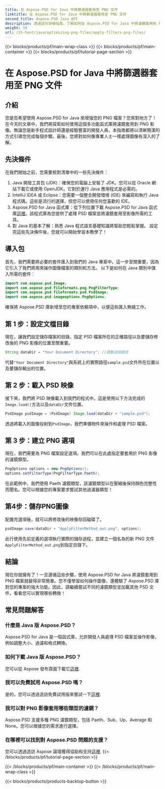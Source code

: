 ```yaml
---
title: 在 Aspose.PSD for Java 中將篩選器套用至 PNG 文件
linktitle: 在 Aspose.PSD for Java 中將篩選器套用至 PNG 文件
second_title: Aspose.PSD Java API
description: 透過這份詳細指南，了解如何在 Aspose.PSD for Java 中將濾鏡套用到 PNG 影像。簡單的步驟即可獲得令人驚嘆的影像效果。
weight: 10
url: /zh-hant/java/optimizing-png-files/apply-filters-png-files/
---
```


{{< blocks/products/pf/main-wrap-class >}}
{{< blocks/products/pf/main-container >}}
{{< blocks/products/pf/tutorial-page-section >}}

# 在 Aspose.PSD for Java 中將篩選器套用至 PNG 文件

## 介紹
您是否希望使用 Aspose.PSD for Java 來增強您的 PNG 檔案？您來對地方了！在今天的文章中，我們將探索如何使用這個多功能函式庫將濾鏡套用到 PNG 影像。無論您是新手程式設計師還是經驗豐富的開發人員，本指南都將以清晰簡潔的方式引導您完成每個步驟。最後，您將對如何像專業人士一樣處理圖像有深入的了解。
## 先決條件
在我們開始之前，您需要核對清單中的一些先決條件：
1. Java 開發工具包 (JDK)：確保您的電腦上安裝了 JDK。您可以從 Oracle 網站下載它或使用 OpenJDK。它對於運行 Java 應用程式是必需的。
2. IntelliJ IDEA 或 Eclipse：您需要一個整合開發環境 (IDE) 來編寫和執行 Java 程式碼。這些是流行的選擇，但您可以使用任何您喜歡的 IDE。
3. Aspose.PSD for Java 函式庫：從下列位置下載 Aspose.PSD for Java 函式庫[這裡](https://releases.aspose.com/psd/java/)。該程式庫為您提供了處理 PSD 檔案並將濾鏡套用至影像所需的工具。
4. 對 Java 的基本了解：熟悉 Java 程式語言基礎知識將幫助您輕鬆掌握。
設定完這些先決條件後，您就可以開始學習本教學了！
## 導入包
首先，我們需要將必要的套件匯入到我們的 Java 專案中。這一步至關重要，因為它引入了我們將用來操作圖像檔案的類別和方法。
以下是如何在 Java 類別中匯入所需的套件：
```java
import com.aspose.psd.Image;
import com.aspose.psd.fileformats.png.PngFilterType;
import com.aspose.psd.fileformats.psd.PsdImage;
import com.aspose.psd.imageoptions.PngOptions;
```
確保將 Aspose.PSD 庫新增至您的專案依賴項中，以便這些匯入無縫工作。

## 第 1 步：設定文檔目錄
現在，讓我們設定儲存檔案的目錄。指定 PSD 檔案所在的正確路徑以及要儲存修改後的 PNG 影像的位置至關重要。
```java
String dataDir = "Your Document Directory"; //調整這個路徑
```
代替`"Your Document Directory"`與系統上的實際路徑`sample.psd`文件所在位置以及要儲存輸出的位置。
## 第 2 步：載入 PSD 映像
接下來，我們將 PSD 映像載入到我們的程式中。這是使用以下方法完成的`Image.load()`方法以及`dataDir`文件位置。
```java
PsdImage psdImage = (PsdImage) Image.load(dataDir + "sample.psd");
```
透過將載入的圖像投射到`PsdImage`，我們準備物件來操作和處理 PSD 檔案。 
## 第 3 步：建立 PNG 選項
現在，我們需要為 PNG 檔案設定選項。我們可以在此處指定要套用於 PNG 影像的濾鏡類型。
```java
PngOptions options = new PngOptions();
options.setFilterType(PngFilterType.Paeth);
```
在此範例中，我們使用 Paeth 濾鏡類型，該濾鏡類型以在壓縮後保持顏色完整性而聞名。您可以根據您的專案要求嘗試其他過濾器類型！
## 第4步：儲存PNG圖像
配置完選項後，就可以將修改後的映像存回磁碟了。
```java
psdImage.save(dataDir + "ApplyFilterMethod_out.png", options);
```
此行使用先前定義的選項執行實際的儲存過程，並建立一個名為的新 PNG 文件`ApplyFilterMethod_out.png`到指定目錄下。
## 結論
現在你就擁有了！一旦遵循這些步驟，使用 Aspose.PSD for Java 將濾鏡套用到 PNG 檔案就變得非常簡單。您不僅學習如何操作圖像，還體驗了 Aspose.PSD 庫對您的專案的強大功能。因此，請繼續嘗試不同的濾鏡類型並加載其他 PSD 文件，看看您可以實現哪些轉換！
## 常見問題解答
### 什麼是 Java 版 Aspose.PSD？  
Aspose.PSD for Java 是一個函式庫，允許開發人員處理 PSD 檔案並操作影像，例如調整大小、過濾和格式轉換。
### 如何下載 Java 版 Aspose.PSD？  
您可以從 Aspose 發布頁面下載它[這裡](https://releases.aspose.com/psd/java/).
### 我可以免費試用 Aspose.PSD 嗎？  
是的，您可以透過造訪免費試用版來嘗試一下[這裡](https://releases.aspose.com/).
### 我可以對 PNG 影像套用哪些類型的濾鏡？  
Aspose.PSD 支援多種 PNG 濾鏡類型，包括 Paeth、Sub、Up、Average 和 None。您可以根據您的需求進行選擇。
### 在哪裡可以找到對 Aspose.PSD 問題的支援？  
您可以透過造訪 Aspose 論壇獲得協助和支持[這裡](https://forum.aspose.com/c/psd/34).
{{< /blocks/products/pf/tutorial-page-section >}}

{{< /blocks/products/pf/main-container >}}
{{< /blocks/products/pf/main-wrap-class >}}

{{< blocks/products/products-backtop-button >}}
